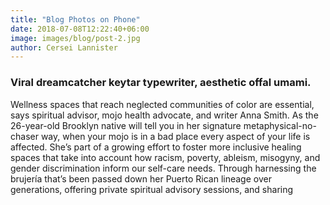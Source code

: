 ```yaml
---
title: "Blog Photos on Phone"
date: 2018-07-08T12:22:40+06:00
image: images/blog/post-2.jpg
author: Cersei Lannister
---
```


### Viral dreamcatcher keytar typewriter, aesthetic offal umami.

Wellness spaces that reach neglected communities of color are essential, says spiritual advisor, mojo health advocate, and writer Anna Smith. As the 26-year-old Brooklyn native will tell you in her signature metaphysical-no-chaser way, when your mojo is in a bad place every aspect of your life is affected. She’s part of a growing effort to foster more inclusive healing spaces that take into account how racism, poverty, ableism, misogyny, and gender discrimination inform our self-care needs. Through harnessing the brujería that’s been passed down her Puerto Rican lineage over generations, offering private spiritual advisory sessions, and sharing
